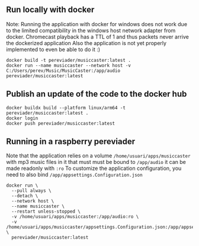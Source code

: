 
## Run locally with docker 
Note: Running the application with docker for windows does not work due to the limited compatibility in the windows host network adapter from docker. Chromecast playback has a TTL of 1 and thus packets never arrive the dockerized application
Also the application is not yet properly implemented to even be able to do it :)
```
docker build -t pereviader/musiccaster:latest .
docker run --name musiccaster --network host -v C:/Users/perev/Music/MusicCaster:/app/audio pereviader/musiccaster:latest
```

## Publish an update of the code to the docker hub
```
docker buildx build --platform linux/arm64 -t pereviader/musiccaster:latest .
docker login
docker push pereviader/musiccaster:latest
```

## Running in a raspberry pereviader
Note that the application relies on a volume `/home/usuari/apps/musiccaster` with mp3 music files in it that must must be bound to `/app/audio` it can be made readonly with `:ro`
To customize the application configuration, you need to also bind `/app/appsettings.Configuration.json`

```
docker run \
  --pull always \
  --detach \
  --network host \
  --name musiccaster \
  --restart unless-stopped \
  -v /home/usuari/apps/musiccaster:/app/audio:ro \
  -v /home/usuari/apps/musiccaster/appsettings.Configuration.json:/app/appsettings.Configuration.json:ro \
  pereviader/musiccaster:latest
```
